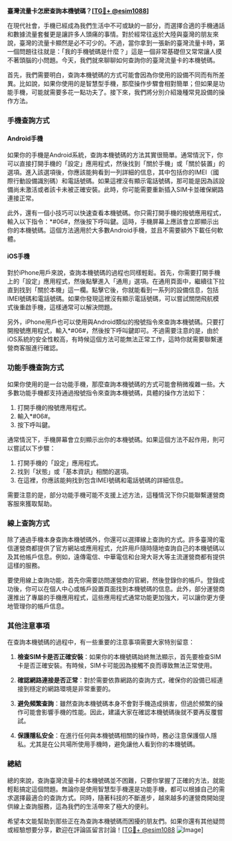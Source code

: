 **臺灣流量卡怎麽查詢本機號碼？[[TG💪+ @esim1088](https://t.me/s/esim1088)]**

在現代社會，手機已經成為我們生活中不可或缺的一部分，而選擇合適的手機通話和數據流量套餐更是讓許多人頭痛的事情。對於經常往返於大陸與臺灣的朋友來說，臺灣的流量卡顯然是必不可少的。不過，當你拿到一張新的臺灣流量卡時，第一個問題往往就是：「我的手機號碼是什麼？」這是一個非常基礎但又常常讓人摸不著頭腦的小問題。今天，我們就來聊聊如何查詢你的臺灣流量卡的本機號碼。

首先，我們需要明白，查詢本機號碼的方式可能會因為你使用的設備不同而有所差異。比如說，如果你使用的是智慧型手機，那麼操作步驟會相對簡單；但如果是功能手機，可能就需要多花一點功夫了。接下來，我們將分別介紹幾種常見設備的操作方法。

### 手機查詢方式

#### Android手機

如果你的手機是Android系統，查詢本機號碼的方法其實很簡單。通常情況下，你可以直接打開手機的「設定」應用程式，然後找到「關於手機」或「關於裝置」的選項。進入該選項後，你應該能夠看到一列詳細的信息，其中包括你的IMEI（國際行動設備識別碼）和電話號碼。如果這裡沒有顯示電話號碼，那可能是因為該設備尚未激活或者該卡未被正確安裝。此時，你可能需要重新插入SIM卡並確保網路連接正常。

此外，還有一個小技巧可以快速查看本機號碼。你只需打開手機的撥號應用程式，輸入以下指令：*#06#，然後按下呼叫鍵。這時，手機屏幕上應該會立即顯示出你的本機號碼。這個方法適用於大多數Android手機，並且不需要額外下載任何軟體。

#### iOS手機

對於iPhone用戶來說，查詢本機號碼的過程也同樣輕鬆。首先，你需要打開手機上的「設定」應用程式，然後點擊進入「通用」選項。在通用頁面中，繼續往下拉直到找到「關於本機」這一欄。點擊它後，你就能看到一系列的設備信息，包括IMEI號碼和電話號碼。如果你發現這裡沒有顯示電話號碼，可以嘗試關閉飛航模式後重啟手機，這樣通常可以解決問題。

另外，iPhone用戶也可以使用與Android類似的撥號指令來查詢本機號碼。只要打開撥號應用程式，輸入*#06#，然後按下呼叫鍵即可。不過需要注意的是，由於iOS系統的安全性較高，有時候這個方法可能無法正常工作，這時你就需要聯繫運營商客服進行確認。

### 功能手機查詢方式

如果你使用的是一台功能手機，那麼查詢本機號碼的方式可能會稍微複雜一些。大多數功能手機都支持通過撥號指令來查詢本機號碼，具體的操作方法如下：

1. 打開手機的撥號應用程式。
2. 輸入*#06#。
3. 按下呼叫鍵。

通常情況下，手機屏幕會立刻顯示出你的本機號碼。如果這個方法不起作用，則可以嘗試以下步驟：

1. 打開手機的「設定」應用程式。
2. 找到「狀態」或「基本資訊」相關的選項。
3. 在這裡，你應該能夠找到包含IMEI號碼和電話號碼的詳細信息。

需要注意的是，部分功能手機可能不支援上述方法，這種情況下你只能聯繫運營商客服來獲取幫助。

### 線上查詢方式

除了通過手機本身查詢本機號碼外，你還可以選擇線上查詢的方式。許多臺灣的電信運營商都提供了官方網站或應用程式，允許用戶隨時隨地查詢自己的本機號碼以及其他帳戶信息。例如，遠傳電信、中華電信和台灣大哥大等主流運營商都有提供這樣的服務。

要使用線上查詢功能，首先你需要訪問運營商的官網，然後登錄你的帳戶。登錄成功後，你可以在個人中心或帳戶設置頁面找到本機號碼的信息。此外，部分運營商還推出了專屬的手機應用程式，這些應用程式通常功能更加強大，可以讓你更方便地管理你的帳戶信息。

### 其他注意事項

在查詢本機號碼的過程中，有一些重要的注意事項需要大家特別留意：

1. **檢查SIM卡是否正確安裝**：如果你的本機號碼始終無法顯示，首先要檢查SIM卡是否正確安裝。有時候，SIM卡可能因為接觸不良而導致無法正常使用。
   
2. **確認網路連接是否正常**：對於需要依靠網路的查詢方式，確保你的設備已經連接到穩定的網路環境是非常重要的。

3. **避免頻繁查詢**：雖然查詢本機號碼本身不會對手機造成損害，但過於頻繁的操作可能會影響手機的性能。因此，建議大家在確認本機號碼後就不要再反覆嘗試。

4. **保護隱私安全**：在進行任何與本機號碼相關的操作時，務必注意保護個人隱私。尤其是在公共場所使用手機時，避免讓他人看到你的本機號碼。

### 總結

總的來說，查詢臺灣流量卡的本機號碼並不困難，只要你掌握了正確的方法，就能輕鬆搞定這個問題。無論你是使用智慧型手機還是功能手機，都可以根據自己的需求選擇最適合的查詢方式。同時，隨著科技的不斷進步，越來越多的運營商開始提供線上查詢服務，這為我們的生活帶來了極大的便利。

希望本文能幫助到那些正在為查詢本機號碼而困擾的朋友們。如果你還有其他疑問或經驗想要分享，歡迎在評論區留言討論！[[TG💪+ @esim1088](https://t.me/s/esim1088) ![Image](https://i.postimg.cc/4NQfJmqS/Snipaste-2025-05-13-00-14-12.png)]
